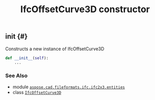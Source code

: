 ﻿---
title: IfcOffsetCurve3D constructor
second_title: Aspose.CAD for Python via .NET API References
description: 
type: docs
weight: 10
url: /python-net/aspose.cad.fileformats.ifc.ifc2x3.entities/ifcoffsetcurve3d/__init__/
is_root: false
---

## __init__ {#}

Constructs a new instance of IfcOffsetCurve3D



```python
def __init__(self):
    ...
```





### See Also
* module [`aspose.cad.fileformats.ifc.ifc2x3.entities`](../../)
* class [`IfcOffsetCurve3D`](/cad/python-net/aspose.cad.fileformats.ifc.ifc2x3.entities/ifcoffsetcurve3d)
